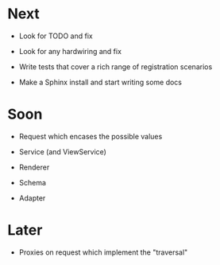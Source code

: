 # Next

- Look for TODO and fix

- Look for any hardwiring and fix

- Write tests that cover a rich range of registration scenarios

- Make a Sphinx install and start writing some docs

# Soon

- Request which encases the possible values

- Service (and ViewService)

- Renderer

- Schema

- Adapter

# Later

- Proxies on request which implement the "traversal"